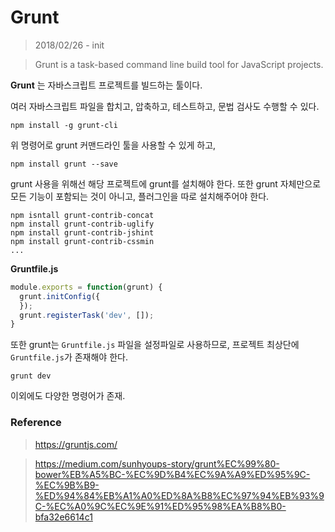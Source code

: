 # Grunt

> 2018/02/26 - init

> Grunt is a task-based command line build tool for JavaScript projects.

__Grunt__ 는 자바스크립트 프로젝트를 빌드하는 툴이다.

여러 자바스크립트 파일을 합치고, 압축하고, 테스트하고, 문법 검사도 수행할 수 있다.

```
npm install -g grunt-cli
```

위 명령어로 grunt 커맨드라인 툴을 사용할 수 있게 하고,

```
npm install grunt --save
```

grunt 사용을 위해선 해당 프로젝트에 grunt를 설치해야 한다. 또한 grunt 자체만으로 모든 기능이 포함되는 것이 아니고, 플러그인을 따로 설치해주어야 한다.

```
npm isntall grunt-contrib-concat
npm install grunt-contrib-uglify
npm install grunt-contrib-jshint
npm install grunt-contrib-cssmin
...
```

__Gruntfile.js__

```js
module.exports = function(grunt) {
  grunt.initConfig({
  });
  grunt.registerTask('dev', []);
}
```

또한 grunt는 `Gruntfile.js` 파일을 설정파일로 사용하므로, 프로젝트 최상단에 `Gruntfile.js`가 존재해야 한다.

```
grunt dev
```

이외에도 다양한 명령어가 존재.

### Reference

> https://gruntjs.com/

> https://medium.com/sunhyoups-story/grunt%EC%99%80-bower%EB%A5%BC-%EC%9D%B4%EC%9A%A9%ED%95%9C-%EC%9B%B9-%ED%94%84%EB%A1%A0%ED%8A%B8%EC%97%94%EB%93%9C-%EC%A0%9C%EC%9E%91%ED%95%98%EA%B8%B0-bfa32e6614c1
